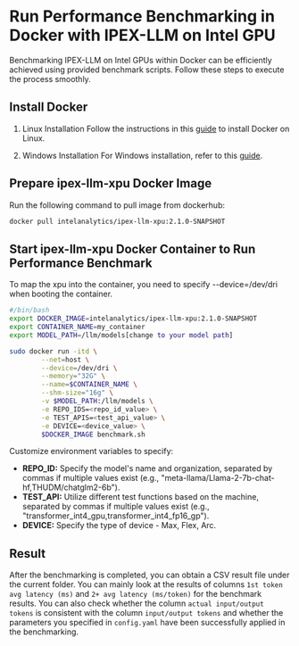 # Run Performance Benchmarking in Docker with IPEX-LLM on Intel GPU

Benchmarking IPEX-LLM on Intel GPUs within Docker can be efficiently achieved using provided benchmark scripts. Follow these steps to execute the process smoothly.

## Install Docker

1. Linux Installation
Follow the instructions in this [guide](https://www.docker.com/get-started/) to install Docker on Linux.

2. Windows Installation
For Windows installation, refer to this [guide](https://ipex-llm.readthedocs.io/en/latest/doc/LLM/Quickstart/docker_windows_gpu.html#install-docker-on-windows).

## Prepare ipex-llm-xpu Docker Image

Run the following command to pull image from dockerhub:
```bash
docker pull intelanalytics/ipex-llm-xpu:2.1.0-SNAPSHOT
```

## Start ipex-llm-xpu Docker Container to Run Performance Benchmark

To map the xpu into the container, you need to specify --device=/dev/dri when booting the container.
```bash
#/bin/bash
export DOCKER_IMAGE=intelanalytics/ipex-llm-xpu:2.1.0-SNAPSHOT
export CONTAINER_NAME=my_container
export MODEL_PATH=/llm/models[change to your model path]

sudo docker run -itd \
        --net=host \
        --device=/dev/dri \
        --memory="32G" \
        --name=$CONTAINER_NAME \
        --shm-size="16g" \
        -v $MODEL_PATH:/llm/models \
        -e REPO_IDS=<repo_id_value> \
        -e TEST_APIS=<test_api_value> \
        -e DEVICE=<device_value> \
        $DOCKER_IMAGE benchmark.sh
```

Customize environment variables to specify:

- **REPO_ID:** Specify the model's name and organization, separated by commas if multiple values exist (e.g., "meta-llama/Llama-2-7b-chat-hf,THUDM/chatglm2-6b").
- **TEST_API:** Utilize different test functions based on the machine, separated by commas if multiple values exist (e.g., "transformer_int4_gpu,transformer_int4_fp16_gp").
- **DEVICE:** Specify the type of device - Max, Flex, Arc.

## Result

After the benchmarking is completed, you can obtain a CSV result file under the current folder. You can mainly look at the results of columns `1st token avg latency (ms)` and `2+ avg latency (ms/token)` for the benchmark results. You can also check whether the column `actual input/output tokens` is consistent with the column `input/output tokens` and whether the parameters you specified in `config.yaml` have been successfully applied in the benchmarking.
